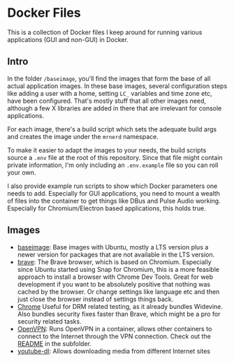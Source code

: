 # Docker Files

This is a collection of Docker files I keep around for running various applications (GUI and non-GUI) in Docker.

## Intro
In the folder `/baseimage`, you'll find the images that form the base of all actual application images. In these
base images, several configuration steps like adding a user with a home, setting `LC_` variables and time zone etc,
have been configured. That's mostly stuff that all other images need, although a few X libraries are added in there that are
irrelevant for console applications.

For each image, there's a build script which sets the adequate build args and creates the image under the `mrnerd`
namespace.

To make it easier to adapt the images to your needs, the build scripts source a `.env` file at the root of this
repository. Since that file might contain private information, I'm only including an `.env.example` file so
you can roll your own.

I also provide example run scripts to show which Docker parameters one needs to add. Especially for GUI applications,
you need to mount a wealth of files into the container to get things like DBus and Pulse Audio working. Especially for
Chromium/Electron based applications, this holds true.

## Images

* [baseimage](baseimage): Base images with Ubuntu, mostly a LTS version plus a newer version for packages that are not
  available in the LTS version.
* [brave](brave): The Brave browser, which is based on Chromium. Especially since Ubuntu started using Snap for
  Chromium, this is a more feasible approach to install a browser with Chrome Dev Tools. Great for web development if
  you want to be absolutely positive that nothing was cached by the browser. Or change settings like language etc and
  then just close the browser instead of settings things back. 
* [Chrome](chrome) Useful for DRM related testing, as it already bundles Widevine. Also bundles security fixes faster
  than Brave, which might be a pro for security related tasks.
* [OpenVPN](openvpn): Runs OpenVPN in a container, allows other containers to connect to the Internet through
  the VPN connection. Check out the [README](openvpn/README.md) in the subfolder.
* [youtube-dl](youtube-dl): Allows downloading media from different Internet sites